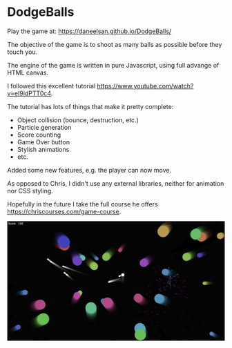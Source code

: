 # DodgeBalls

Play the game at: https://daneelsan.github.io/DodgeBalls/

The objective of the game is to shoot as many balls as possible before they touch you.

The engine of the game is written in pure Javascript, using full advange of HTML canvas.

I followed this excellent tutorial https://www.youtube.com/watch?v=eI9idPTT0c4.

The tutorial has lots of things that make it pretty complete:
  * Object collision (bounce, destruction, etc.)
  * Particle generation
  * Score counting
  * Game Over button
  * Stylish animations
  * etc.

Added some new features, e.g. the player can now move.

As opposed to Chris, I didn't use any external libraries, neither for animation nor CSS styling.

Hopefully in the future I take the full course he offers https://chriscourses.com/game-course.

![screenshot](./screenshot.png)
